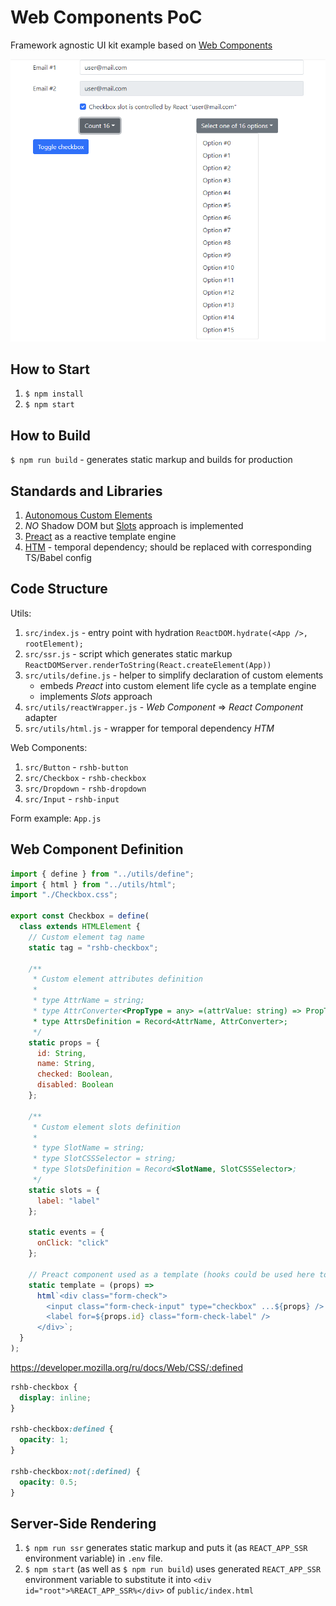 # Web Components PoC

Framework agnostic UI kit example based on [Web Components](https://developer.mozilla.org/ru/docs/Web/Web_Components)

![App](app.png)

## How to Start

1. `$ npm install`
2. `$ npm start`

## How to Build

`$ npm run build` - generates static markup and builds for production

## Standards and Libraries

1. [Autonomous Custom Elements](https://developer.mozilla.org/ru/docs/Web/Web_Components/Using_custom_elements)
2. _NO_ Shadow DOM but [Slots](https://developer.mozilla.org/en-US/docs/Web/Web_Components/Using_templates_and_slots#adding_flexibility_with_slots) approach is implemented
3. [Preact](https://preactjs.com/guide/v10/web-components/#app) as a reactive template engine
4. [HTM](https://github.com/developit/htm) - temporal dependency; should be replaced with corresponding TS/Babel config

## Code Structure

Utils:

1. `src/index.js` - entry point with hydration `ReactDOM.hydrate(<App />, rootElement);`
2. `src/ssr.js` - script which generates static markup `ReactDOMServer.renderToString(React.createElement(App))`
3. `src/utils/define.js` - helper to simplify declaration of custom elements
   - embeds _Preact_ into custom element life cycle as a template engine
   - implements _Slots_ approach
4. `src/utils/reactWrapper.js` - _Web Component_ => _React Component_ adapter
5. `src/utils/html.js` - wrapper for temporal dependency _HTM_

Web Components:

1. `src/Button` - `rshb-button`
2. `src/Checkbox` - `rshb-checkbox`
3. `src/Dropdown` - `rshb-dropdown`
4. `src/Input` - `rshb-input`

Form example: `App.js`

## Web Component Definition

```js
import { define } from "../utils/define";
import { html } from "../utils/html";
import "./Checkbox.css";

export const Checkbox = define(
  class extends HTMLElement {
    // Custom element tag name
    static tag = "rshb-checkbox";

    /**
     * Custom element attributes definition
     *
     * type AttrName = string;
     * type AttrConverter<PropType = any> =(attrValue: string) => PropType;
     * type AttrsDefinition = Record<AttrName, AttrConverter>;
     */
    static props = {
      id: String,
      name: String,
      checked: Boolean,
      disabled: Boolean
    };

    /**
     * Custom element slots definition
     *
     * type SlotName = string;
     * type SlotCSSSelector = string;
     * type SlotsDefinition = Record<SlotName, SlotCSSSelector>;
     */
    static slots = {
      label: "label"
    };

    static events = {
      onClick: "click"
    };

    // Preact component used as a template (hooks could be used here to introduce some logic)
    static template = (props) =>
      html`<div class="form-check">
        <input class="form-check-input" type="checkbox" ...${props} />
        <label for=${props.id} class="form-check-label" />
      </div>`;
  }
);
```

https://developer.mozilla.org/ru/docs/Web/CSS/:defined

```css
rshb-checkbox {
  display: inline;
}

rshb-checkbox:defined {
  opacity: 1;
}

rshb-checkbox:not(:defined) {
  opacity: 0.5;
}
```

## Server-Side Rendering

1. `$ npm run ssr` generates static markup and puts it (as `REACT_APP_SSR` environment variable) in `.env` file.
2. `$ npm start` (as well as `$ npm run build`) uses generated `REACT_APP_SSR` environment variable to substitute it into `<div id="root">%REACT_APP_SSR%</div>` of `public/index.html`
